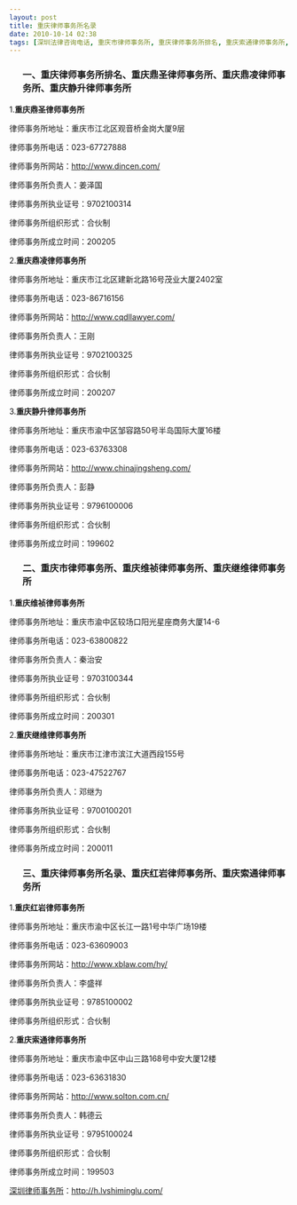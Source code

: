 ```yaml
---
layout: post
title: 重庆律师事务所名录
date: 2010-10-14 02:38
tags: [深圳法律咨询电话, 重庆市律师事务所, 重庆律师事务所排名, 重庆索通律师事务所, 重庆红岩律师事务所, 重庆继维律师事务所, 重庆维祯律师事务所, 重庆静升律师事务所, 重庆鼎凌律师事务所, 重庆鼎圣律师事务所]
---
```

<ol>
<h3>一、重庆律师事务所排名、重庆鼎圣律师事务所、重庆鼎凌律师事务所、重庆静升律师事务所</h3>
</ol>
1.<strong>重庆鼎圣律师事务所</strong>

律师事务所地址：重庆市江北区观音桥金岗大厦9层

律师事务所电话：023-67727888

律师事务所网站：http://www.dincen.com/

律师事务所负责人：姜泽国

律师事务所执业证号：9702100314

律师事务所组织形式：合伙制

律师事务所成立时间：200205

2.<strong>重庆鼎凌律师事务所</strong>

律师事务所地址：重庆市江北区建新北路16号茂业大厦2402室

律师事务所电话：023-86716156

律师事务所网站：http://www.cqdllawyer.com/

律师事务所负责人：王刚

律师事务所执业证号：9702100325

律师事务所组织形式：合伙制

律师事务所成立时间：200207

3.<strong>重庆静升律师事务所</strong>

律师事务所地址：重庆市渝中区邹容路50号半岛国际大厦16楼

律师事务所电话：023-63763308

律师事务所网站：http://www.chinajingsheng.com/

律师事务所负责人：彭静

律师事务所执业证号：9796100006

律师事务所组织形式：合伙制

律师事务所成立时间：199602
<ol>
<h3>二、重庆市律师事务所、重庆维祯律师事务所、重庆继维律师事务所</h3>
</ol>
1.<strong>重庆维祯律师事务所</strong>

律师事务所地址：重庆市渝中区较场口阳光星座商务大厦14-6

律师事务所电话：023-63800822

律师事务所负责人：秦治安

律师事务所执业证号：9703100344

律师事务所组织形式：合伙制

律师事务所成立时间：200301

2.<strong>重庆继维律师事务所</strong>

律师事务所地址：重庆市江津市滨江大道西段155号

律师事务所电话：023-47522767

律师事务所负责人：邓继为

律师事务所执业证号：9700100201

律师事务所组织形式：合伙制

律师事务所成立时间：200011
<ol>
<h3>三、重庆律师事务所名录、重庆红岩律师事务所、重庆索通律师事务所</h3>
</ol>
1.<strong>重庆红岩律师事务所</strong>

律师事务所地址：重庆市渝中区长江一路1号中华广场19楼

律师事务所电话：023-63609003

律师事务所网站：http://www.xblaw.com/hy/

律师事务所负责人：李盛祥

律师事务所执业证号：9785100002

律师事务所组织形式：合伙制

2.<strong>重庆索通律师事务所</strong>

律师事务所地址：重庆市渝中区中山三路168号中安大厦12楼

律师事务所电话：023-63631830

律师事务所网站：http://www.solton.com.cn/

律师事务所负责人：韩德云

律师事务所执业证号：9795100024

律师事务所组织形式：合伙制

律师事务所成立时间：199503

<a href="http://h.lvshiminglu.com/">深圳律师事务所</a>：<a href="http://h.lvshiminglu.com/">http://h.lvshiminglu.com/</a>

